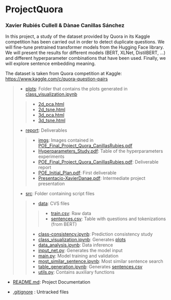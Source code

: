 # ProjectQuora
### Xavier Rubiés Cullell & Dànae Canillas Sánchez

In this project, a study of the dataset provided by Quora in its Kaggle competition has been
carried out in order to detect duplicate questions. We will fine-tune pretrained transformer models
from the Hugging Face library. We will present the results for different models (BERT, XLNet,
DistilBERT, ...) and different hyperparameter combinations that have been used. Finally, we will
explore sentence embedding meaning.

The dataset is taken from Quora competition at Kaggle: <br>
https://www.kaggle.com/c/quora-question-pairs

>- [plots](https://github.com/XavierRubiesCullell/ProjectQuora/tree/master/plots): Folder that contains the plots generated in [class_visualization.ipynb](https://github.com/XavierRubiesCullell/ProjectQuora/blob/master/src/class_visualization.ipynb)
>> -  [2d_pca.html](https://github.com/XavierRubiesCullell/ProjectQuora/blob/master/plots/2d_pca.html)
>> -  [2d_tsne.html](https://github.com/XavierRubiesCullell/ProjectQuora/blob/master/plots/2d_tsne.html) 
>> -  [3d_pca.html](https://github.com/XavierRubiesCullell/ProjectQuora/blob/master/plots/3d_pca.html)
>> -  [3d_tsne.html](https://github.com/XavierRubiesCullell/ProjectQuora/blob/master/plots/3d_tsne.html)
>- [report](https://github.com/danaecanillas/NeuralNetworks/tree/master/fira/model): Deliverables
>> -  [imgs](https://github.com/XavierRubiesCullell/ProjectQuora/tree/master/report/imgs): Images contained in [POE_Final_Project_Quora_CanillasRubies.pdf](https://github.com/danaecanillas/NeuralNetworks/blob/master/fira/model/embedding.model)
>> -  [Hyperparameters_Study.pdf](https://github.com/danaecanillas/NeuralNetworkseport/blob/master/fira/model/embedding.model): Table of the hyperparameters experiments
>> -  [POE_Final_Project_Quora_CanillasRubies.pdf](https://github.com/danaecanillas/NeuralNetworks/blob/master/fira/model/embedding.model): Deliverable report
>> -  [POE_Initial_Plan.pdf](https://github.com/XavierRubiesCullell/ProjectQuora/blob/master/report/POE_Initial_Plan.pdf): First deliverable
>> -  [Presentacio-XavierDanae.pdf](https://github.com/XavierRubiesCullell/ProjectQuora/blob/master/report/Presentacio-XavierDanae.pdf): Intermediate project presentation
>- [src](https://github.com/danaecanillas/NeuralNetworks/tree/master/fira/output): Folder containing script files
>> -  [data](https://github.com/XavierRubiesCullell/ProjectQuora/tree/master/src/data): CVS files
>>> -  [train.csv](https://github.com/XavierRubiesCullell/ProjectQuora/blob/master/src/data/train.csv): Raw data
>>> -  [sentences.csv](https://github.com/XavierRubiesCullell/ProjectQuora/blob/master/src/data/sentences.csv): Table with questions and tokenizations (from BERT)
>> -  [class-consistency.ipynb](https://github.com/XavierRubiesCullell/ProjectQuora/blob/master/src/class-consistency.ipynb): Prediction consistency study
>> -  [class_visualization.ipynb](https://github.com/XavierRubiesCullell/ProjectQuora/blob/master/src/class_visualization.ipynb): Generates [plots](https://github.com/XavierRubiesCullell/ProjectQuora/tree/master/plots)
>> -  [data_analysis.ipynb](https://github.com/XavierRubiesCullell/ProjectQuora/blob/master/src/data_analysis.ipynb): Data inference
>> -  [input_net.py](https://github.com/XavierRubiesCullell/ProjectQuora/blob/master/src/input_net.py): Generates the model input
>> -  [main.py](https://github.com/XavierRubiesCullell/ProjectQuora/blob/master/src/main.py): Model training and validation
>> -  [most_similar_sentence.ipynb](https://github.com/XavierRubiesCullell/ProjectQuora/blob/master/src/most_similar_sentence.ipynb): Most similar sentence search
>> -  [table_generation.ipynb](https://github.com/XavierRubiesCullell/ProjectQuora/blob/master/src/table_generation.ipynb): Generates [sentences.csv](https://github.com/XavierRubiesCullell/ProjectQuora/blob/master/src/data/sentences.csv)
>> -  [utils.py](https://github.com/XavierRubiesCullell/ProjectQuora/blob/master/src/utils.py): Contains auxiliary functions

- [README.md](https://github.com/XavierRubiesCullell/ProjectQuora/blob/master/README.md): Project Documentation

- [.gitignore](https://github.com/XavierRubiesCullell/ProjectQuora/blob/master/.gitignore) : Untracked files
